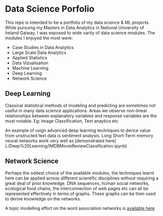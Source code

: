 # Data Science Porfolio 

This repo is intended to be a portfolio of my data science & ML projects.
While pursuing my Masters in Data Analytics in National University of Ireland Galway, I 
was exposed to wide varity of data science modules. The modules I enjoyed the most were:

- Case Studies in Data Analytics
- Large Scale Data Analytics
- Applied Statistics
- Data Vizualisation
- Machine Learning
- Deep Learning
- Network Science

## Deep Learning

Classical statistical methods of modeling and predicting are sometimes not useful in many data science applications. Areas we observe non-linear relationships between explanatory variables and response variables are the most notable. Eg: Image Classification, Text anaytics etc

An example of usign advanced deep learning techniques to derice value from unstructed text data is sentiment analysis. Long Short-Term memory neural networks work very well as [demonstrated here] (./Deep%20Learning/IMDBMovieReviewClassification.ipynb)

## Network Science

Perhaps the oddest choice of the available modules, the techniques learnt here can be applied across different scientific disciplines without requiring a great deal of prior knowledge. DNA sequences, human social networks, ecological food chains, the interconnection of web pages etc can all be represented  effectively in terms of graphs. These graphs can be then used to derive knowledge on the networks.

A topic modelling effort on the word association networks is [available here](./Network%20Science/WordAssociation.pdf)